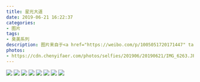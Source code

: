 ```yaml
---
title: 星光大道
date: 2019-06-21 16:22:37
categories:
- 图片
tags:
- 臭美系列
description: 图片来自于<a href="https://weibo.com/p/1005051720171447" target="_blank">quanmmmmm</a><br/>“星光大道” ​​​
photos: 
- https://cdn.chenyifaer.com/photos/selfies/201906/20190621/IMG_6263.JPG
---
```


![](https://cdn.chenyifaer.com/photos/selfies/201906/20190621/IMG_6264.JPG)
![](https://cdn.chenyifaer.com/photos/selfies/201906/20190621/IMG_6265.JPG)
![](https://cdn.chenyifaer.com/photos/selfies/201906/20190621/IMG_6266.JPG)
![](https://cdn.chenyifaer.com/photos/selfies/201906/20190621/IMG_6267.JPG)
![](https://cdn.chenyifaer.com/photos/selfies/201906/20190621/IMG_6268.JPG)
![](https://cdn.chenyifaer.com/photos/selfies/201906/20190621/IMG_6269.JPG)
![](https://cdn.chenyifaer.com/photos/selfies/201906/20190621/IMG_6270.JPG)
![](https://cdn.chenyifaer.com/photos/selfies/201906/20190621/IMG_6271.JPG)
